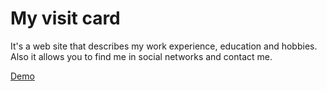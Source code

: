 # My visit card
It's a web site that describes my work experience, education and hobbies. Also it allows you to find me in social networks and contact me.

[Demo](http://diki.club)
